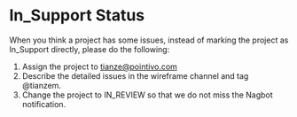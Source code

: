 # In\_Support Status

When you think a project has some issues, instead of marking the project as In\_Support directly, please do the following:

1. Assign the project to tianze@pointivo.com
2. Describe the detailed issues in the wireframe channel and tag @tianzem.
3. Change the project to IN\_REVIEW so that we do not miss the Nagbot notification.

